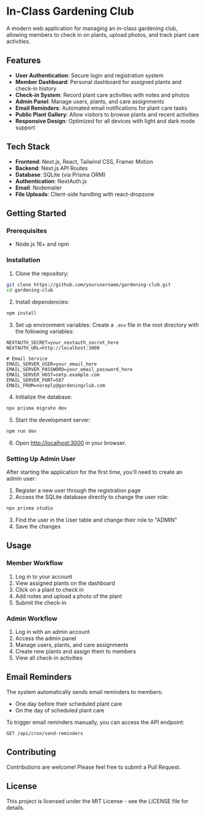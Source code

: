 # In-Class Gardening Club

A modern web application for managing an in-class gardening club, allowing members to check in on plants, upload photos, and track plant care activities.

## Features

- **User Authentication**: Secure login and registration system
- **Member Dashboard**: Personal dashboard for assigned plants and check-in history
- **Check-in System**: Record plant care activities with notes and photos
- **Admin Panel**: Manage users, plants, and care assignments
- **Email Reminders**: Automated email notifications for plant care tasks
- **Public Plant Gallery**: Allow visitors to browse plants and recent activities
- **Responsive Design**: Optimized for all devices with light and dark mode support

## Tech Stack

- **Frontend**: Next.js, React, Tailwind CSS, Framer Motion
- **Backend**: Next.js API Routes
- **Database**: SQLite (via Prisma ORM)
- **Authentication**: NextAuth.js
- **Email**: Nodemailer
- **File Uploads**: Client-side handling with react-dropzone

## Getting Started

### Prerequisites

- Node.js 16+ and npm

### Installation

1. Clone the repository:
```bash
git clone https://github.com/yourusername/gardening-club.git
cd gardening-club
```

2. Install dependencies:
```bash
npm install
```

3. Set up environment variables:
Create a `.env` file in the root directory with the following variables:
```
NEXTAUTH_SECRET=your_nextauth_secret_here
NEXTAUTH_URL=http://localhost:3000

# Email Service
EMAIL_SERVER_USER=your_email_here
EMAIL_SERVER_PASSWORD=your_email_password_here
EMAIL_SERVER_HOST=smtp.example.com
EMAIL_SERVER_PORT=587
EMAIL_FROM=noreply@gardeningclub.com
```

4. Initialize the database:
```bash
npx prisma migrate dev
```

5. Start the development server:
```bash
npm run dev
```

6. Open [http://localhost:3000](http://localhost:3000) in your browser.

### Setting Up Admin User

After starting the application for the first time, you'll need to create an admin user:

1. Register a new user through the registration page
2. Access the SQLite database directly to change the user role:
```bash
npx prisma studio
```
3. Find the user in the User table and change their role to "ADMIN"
4. Save the changes

## Usage

### Member Workflow

1. Log in to your account
2. View assigned plants on the dashboard
3. Click on a plant to check in
4. Add notes and upload a photo of the plant
5. Submit the check-in

### Admin Workflow

1. Log in with an admin account
2. Access the admin panel
3. Manage users, plants, and care assignments
4. Create new plants and assign them to members
5. View all check-in activities

## Email Reminders

The system automatically sends email reminders to members:
- One day before their scheduled plant care
- On the day of scheduled plant care

To trigger email reminders manually, you can access the API endpoint:
```
GET /api/cron/send-reminders
```

## Contributing

Contributions are welcome! Please feel free to submit a Pull Request.

## License

This project is licensed under the MIT License - see the LICENSE file for details.